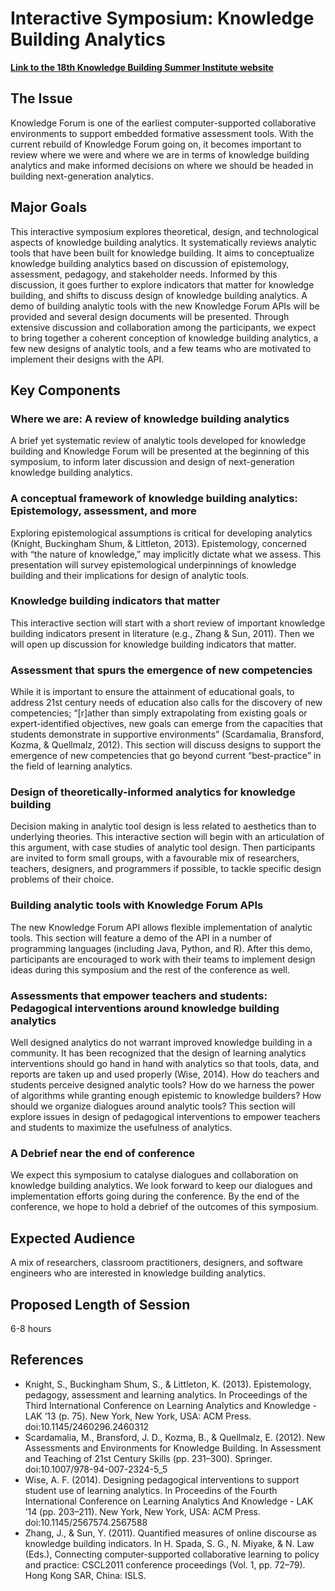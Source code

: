 Interactive Symposium: Knowledge Building Analytics================================================================__[Link to the 18th Knowledge Building Summer Institute website](http://ikit.org/summerinstitute2014/)__The Issue---------Knowledge Forum is one of the earliest computer-supported collaborative environments to support embedded formative assessment tools. With the current rebuild of Knowledge Forum going on, it becomes important to review where we were and where we are in terms of knowledge building analytics and make informed decisions on where we should be headed in building next-generation analytics.Major Goals-----------This interactive symposium explores theoretical, design, and technological aspects of knowledge building analytics. It systematically reviews analytic tools that have been built for knowledge building. It aims to conceptualize knowledge building analytics based on discussion of epistemology, assessment, pedagogy, and stakeholder needs. Informed by this discussion, it goes further to explore indicators that matter for knowledge building, and shifts to discuss design of knowledge building analytics. A demo of building analytic tools with the new Knowledge Forum APIs will be provided and several design documents will be presented. Through extensive discussion and collaboration among the participants, we expect to bring together a coherent conception of knowledge building analytics, a few new designs of analytic tools, and a few teams who are motivated to implement their designs with the API.Key Components--------------### Where we are: A review of knowledge building analyticsA brief yet systematic review of analytic tools developed for knowledge building and Knowledge Forum will be presented at the beginning of this symposium, to inform later discussion and design of next-generation knowledge building analytics.### A conceptual framework of knowledge building analytics: Epistemology, assessment, and moreExploring epistemological assumptions is critical for developing analytics (Knight, Buckingham Shum, & Littleton, 2013). Epistemology, concerned with “the nature of knowledge,” may implicitly dictate what we assess. This presentation will survey epistemological underpinnings of knowledge building and their implications for design of analytic tools.### Knowledge building indicators that matterThis interactive section will start with a short review of important knowledge building indicators present in literature (e.g., Zhang & Sun, 2011). Then we will open up discussion for knowledge building indicators that matter.### Assessment that spurs the emergence of new competenciesWhile it is important to ensure the attainment of educational goals, to address 21st century needs of education also calls for the discovery of new competencies; “[r]ather than simply extrapolating from existing goals or expert-identified objectives, new goals can emerge from the capacities that students demonstrate in supportive environments” (Scardamalia, Bransford, Kozma, & Quellmalz, 2012). This section will discuss designs to support the emergence of new competencies that go beyond current “best-practice” in the field of learning analytics.### Design of theoretically-informed analytics for knowledge buildingDecision making in analytic tool design is less related to aesthetics than to underlying theories. This interactive section will begin with an articulation of this argument, with case studies of analytic tool design. Then participants are invited to form small groups, with a favourable mix of researchers, teachers, designers, and programmers if possible, to tackle specific design problems of their choice.### Building analytic tools with Knowledge Forum APIsThe new Knowledge Forum API allows flexible implementation of analytic tools. This section will feature a demo of the API in a number of programming languages (including Java, Python, and R). After this demo, participants are encouraged to work with their teams to implement design ideas during this symposium and the rest of the conference as well.### Assessments that empower teachers and students: Pedagogical interventions around knowledge building analyticsWell designed analytics do not warrant improved knowledge building in a community. It has been recognized that the design of learning analytics interventions should go hand in hand with analytics so that tools, data, and reports are taken up and used properly (Wise, 2014). How do teachers and students perceive designed analytic tools? How do we harness the power of algorithms while granting enough epistemic to knowledge builders? How should we organize dialogues around analytic tools? This section will explore issues in design of pedagogical interventions to empower teachers and students to maximize the usefulness of analytics.### A Debrief near the end of conferenceWe expect this symposium to catalyse dialogues and collaboration on knowledge building analytics. We look forward to keep our dialogues and implementation efforts going during the conference. By the end of the conference, we hope to hold a debrief of the outcomes of this symposium.Expected Audience-----------------A mix of researchers, classroom practitioners, designers, and software engineers who are interested in knowledge building analytics.Proposed Length of Session--------------------------6-8 hoursReferences----------- Knight, S., Buckingham Shum, S., & Littleton, K. (2013). Epistemology, pedagogy, assessment and learning analytics. In Proceedings of the Third International Conference on Learning Analytics and Knowledge - LAK ’13 (p. 75). New York, New York, USA: ACM Press. doi:10.1145/2460296.2460312- Scardamalia, M., Bransford, J. D., Kozma, B., & Quellmalz, E. (2012). New Assessments and Environments for Knowledge Building. In Assessment and Teaching of 21st Century Skills (pp. 231–300). Springer. doi:10.1007/978-94-007-2324-5_5- Wise, A. F. (2014). Designing pedagogical interventions to support student use of learning analytics. In Proceedins of the Fourth International Conference on Learning Analytics And Knowledge - LAK ’14 (pp. 203–211). New York, New York, USA: ACM Press. doi:10.1145/2567574.2567588- Zhang, J., & Sun, Y. (2011). Quantified measures of online discourse as knowledge building indicators. In H. Spada, S. G., N. Miyake, & N. Law (Eds.), Connecting computer-supported collaborative learning to policy and practice: CSCL2011 conference proceedings (Vol. 1, pp. 72–79). Hong Kong SAR, China: ISLS.